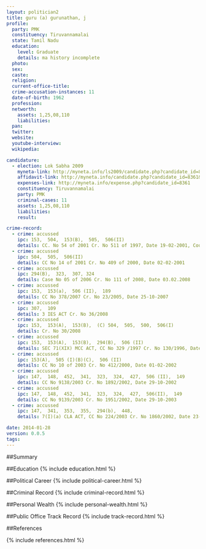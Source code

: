 ```yaml
---
layout: politician2
title: guru (a) gurunathan, j
profile: 
  party: PMK
  constituency: Tiruvannamalai
  state: Tamil Nadu
  education: 
    level: Graduate
    details: ma history incomplete
  photo: 
  sex: 
  caste: 
  religion: 
  current-office-title: 
  crime-accusation-instances: 11
  date-of-birth: 1962
  profession: 
  networth: 
    assets: 1,25,08,110
    liabilities: 
  pan: 
  twitter: 
  website: 
  youtube-interview: 
  wikipedia: 

candidature: 
  - election: Lok Sabha 2009
    myneta-link: http://myneta.info/ls2009/candidate.php?candidate_id=8361
    affidavit-link: http://myneta.info/candidate.php?candidate_id=8361&scan=original
    expenses-link: http://myneta.info/expense.php?candidate_id=8361
    constituency: Tiruvannamalai 
    party: PMK
    criminal-cases: 11
    assets: 1,25,08,110
    liabilities: 
    result:  

crime-record: 
  - crime: accussed
    ipc: 153,  504,  153(B),  505,  506(II)
    details: CC. No 54 of 2001 Cr. No 511 of 1997, Date 19-02-2001, Court Judicial Magistrate 
  - crime: accussed
    ipc: 504,  505,  506(II)
    details: CC No 14 of 2001 Cr. No 409 of 2000, Date 02-02-2001 
  - crime: accussed
    ipc: 294(B),  323,  307, 324
    details: Case No 05 of 2006 Cr. No 111 of 2008, Date 03.02.2008 
  - crime: accussed
    ipc: 153,  153(a),  506 (II),  189
    details: CC No 378/2007 Cr. No 23/2005, Date 25-10-2007 
  - crime: accussed
    ipc: 307,  109
    details: 3 IES ACT Cr. No 36/2008 
  - crime: accussed
    ipc: 153,  153(A),  153(B),  (C) 504,  505,  500,  506(I)
    details: Cr. No 30/2008 
  - crime: accussed
    ipc: 153,  153(A),  153(B),  294(B),  506 (II)
    details: SEC 71(XIX) MCC ACT, CC No 329 /1997 Cr. No 130/1996, Date 11-10-2008 
  - crime: accussed
    ipc: 153(A),  505 (I)(B)(C),  506 (II)
    details: CC No 10 of 2003 Cr. No 412/2000, Date 01-02-2002 
  - crime: accussed
    ipc: 147,  148,  452,  341,  323,  324,  427,  506 (II),  149
    details: CC No 9138/2003 Cr. No 1892/2002, Date 29-10-2002 
  - crime: accussed
    ipc: 147,  148,  452,  341,  323,  324,  427,  506(II),  149
    details: CC No 9139/2003 Cr. No 1951/2002, Date 29-10-2003 
  - crime: accussed
    ipc: 147,  341,  353,  355,  294(b),  448,
    details: 7(I)(a) CLA ACT, CC No 224/2003 Cr. No 1860/2002, Date 23-01-2003 

date: 2014-01-28
version: 0.0.5
tags: 
---
```

##Summary


##Education
{% include education.html %}


##Political Career
{% include political-career.html %}


##Criminal Record
{% include criminal-record.html %}


##Personal Wealth
{% include personal-wealth.html %}


##Public Office Track Record
{% include track-record.html %}


##References


{% include references.html %}
